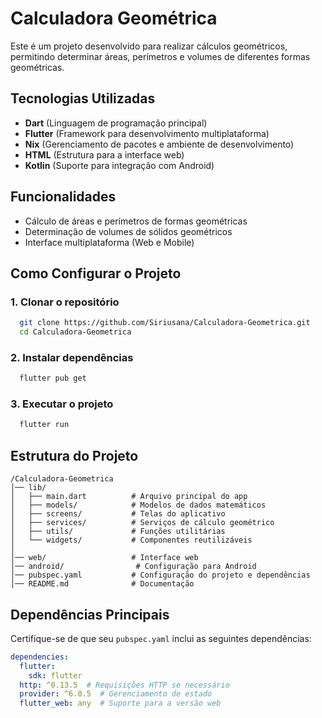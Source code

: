# Calculadora Geométrica

Este é um projeto desenvolvido para realizar cálculos geométricos, permitindo determinar áreas, perímetros e volumes de diferentes formas geométricas.

## Tecnologias Utilizadas
- **Dart** (Linguagem de programação principal)
- **Flutter** (Framework para desenvolvimento multiplataforma)
- **Nix** (Gerenciamento de pacotes e ambiente de desenvolvimento)
- **HTML** (Estrutura para a interface web)
- **Kotlin** (Suporte para integração com Android)

## Funcionalidades
- Cálculo de áreas e perímetros de formas geométricas
- Determinação de volumes de sólidos geométricos
- Interface multiplataforma (Web e Mobile)

## Como Configurar o Projeto

### 1. Clonar o repositório
```sh
  git clone https://github.com/Siriusana/Calculadora-Geometrica.git
  cd Calculadora-Geometrica
```

### 2. Instalar dependências
```sh
  flutter pub get
```

### 3. Executar o projeto
```sh
  flutter run
```

## Estrutura do Projeto
```
/Calculadora-Geometrica
│── lib/
│   ├── main.dart          # Arquivo principal do app
│   ├── models/            # Modelos de dados matemáticos
│   ├── screens/           # Telas do aplicativo
│   ├── services/          # Serviços de cálculo geométrico
│   ├── utils/             # Funções utilitárias
│   └── widgets/           # Componentes reutilizáveis
│
│── web/                   # Interface web
│── android/                # Configuração para Android
│── pubspec.yaml           # Configuração do projeto e dependências
│── README.md              # Documentação
```

## Dependências Principais
Certifique-se de que seu `pubspec.yaml` inclui as seguintes dependências:
```yaml
dependencies:
  flutter:
    sdk: flutter
  http: ^0.13.5  # Requisições HTTP se necessário
  provider: ^6.0.5  # Gerenciamento de estado
  flutter_web: any  # Suporte para a versão web
```



